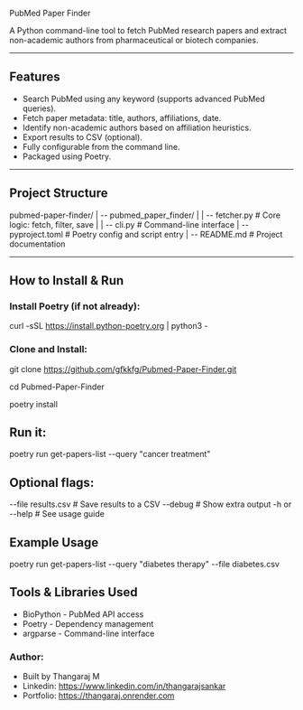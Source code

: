 PubMed Paper Finder

A Python command-line tool to fetch PubMed research papers and extract non-academic authors from pharmaceutical or biotech companies.

---

## Features

- Search PubMed using any keyword (supports advanced PubMed queries).
- Fetch paper metadata: title, authors, affiliations, date.
- Identify non-academic authors based on affiliation heuristics.
- Export results to CSV (optional).
- Fully configurable from the command line.
- Packaged using Poetry.

---

## Project Structure

pubmed-paper-finder/
| -- pubmed_paper_finder/
| | -- fetcher.py # Core logic: fetch, filter, save
| | -- cli.py # Command-line interface
| -- pyproject.toml # Poetry config and script entry
| -- README.md # Project documentation

---

## How to Install & Run

### Install Poetry (if not already):

curl -sSL https://install.python-poetry.org | python3 -

### Clone and Install:

git clone https://github.com/gfkkfg/Pubmed-Paper-Finder.git

cd Pubmed-Paper-Finder

poetry install

## Run it:

poetry run get-papers-list --query "cancer treatment"

## Optional flags:

--file results.csv  # Save results to a CSV
--debug             # Show extra output
-h or --help        # See usage guide

## Example Usage

poetry run get-papers-list --query "diabetes therapy" --file diabetes.csv

## Tools & Libraries Used
- BioPython - PubMed API access
- Poetry - Dependency management
- argparse - Command-line interface

### Author:
- Built by Thangaraj M
- Linkedin: https://www.linkedin.com/in/thangarajsankar
- Portfolio: https://thangaraj.onrender.com